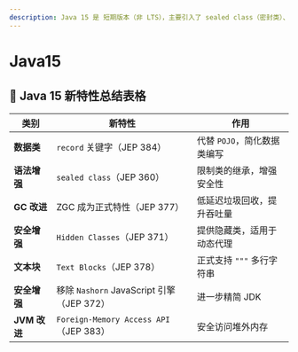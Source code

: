 ```yaml
---
description: Java 15 是 短期版本（非 LTS），主要引入了 sealed class（密封类）、record（正式支持）、ZGC 改进、文本块增强 等新特性。
---
```


# Java15

## 📌 Java 15 新特性总结表格

| **类别**          | **新特性**                              | **作用** |
|-----------------|------------------------------|------------------------------|
| **数据类**    | `record` 关键字（JEP 384） | 代替 `POJO`，简化数据类编写 |
| **语法增强**    | `sealed class`（JEP 360） | 限制类的继承，增强安全性 |
| **GC 改进**    | ZGC 成为正式特性（JEP 377） | 低延迟垃圾回收，提升吞吐量 |
| **安全增强**    | `Hidden Classes`（JEP 371） | 提供隐藏类，适用于动态代理 |
| **文本块**    | `Text Blocks`（JEP 378） | 正式支持 `"""` 多行字符串 |
| **安全增强**    | 移除 `Nashorn` JavaScript 引擎（JEP 372） | 进一步精简 JDK |
| **JVM 改进**    | `Foreign-Memory Access API`（JEP 383） | 安全访问堆外内存 |
